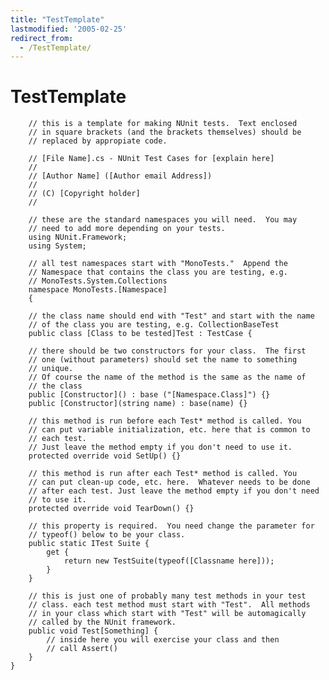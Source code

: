 ```yaml
---
title: "TestTemplate"
lastmodified: '2005-02-25'
redirect_from:
  - /TestTemplate/
---
```


TestTemplate
============


        // this is a template for making NUnit tests.  Text enclosed
        // in square brackets (and the brackets themselves) should be
        // replaced by appropiate code.

        // [File Name].cs - NUnit Test Cases for [explain here]
        //
        // [Author Name] ([Author email Address])
        //
        // (C) [Copyright holder]
        //

        // these are the standard namespaces you will need.  You may
        // need to add more depending on your tests.
        using NUnit.Framework;
        using System;

        // all test namespaces start with "MonoTests."  Append the
        // Namespace that contains the class you are testing, e.g.
        // MonoTests.System.Collections
        namespace MonoTests.[Namespace]
        {

        // the class name should end with "Test" and start with the name
        // of the class you are testing, e.g. CollectionBaseTest
        public class [Class to be tested]Test : TestCase {

        // there should be two constructors for your class.  The first
        // one (without parameters) should set the name to something
        // unique.
        // Of course the name of the method is the same as the name of
        // the class
        public [Constructor]() : base ("[Namespace.Class]") {}
        public [Constructor](string name) : base(name) {}

        // this method is run before each Test* method is called. You
        // can put variable initialization, etc. here that is common to
        // each test.
        // Just leave the method empty if you don't need to use it.
        protected override void SetUp() {}

        // this method is run after each Test* method is called. You
        // can put clean-up code, etc. here.  Whatever needs to be done
        // after each test. Just leave the method empty if you don't need
        // to use it.
        protected override void TearDown() {}

        // this property is required.  You need change the parameter for
        // typeof() below to be your class.
        public static ITest Suite {
            get {
                return new TestSuite(typeof([Classname here]));
            }
        }

        // this is just one of probably many test methods in your test
        // class. each test method must start with "Test".  All methods
        // in your class which start with "Test" will be automagically
        // called by the NUnit framework.
        public void Test[Something] {
            // inside here you will exercise your class and then
            // call Assert()
        }
    }

